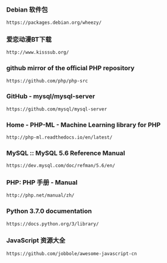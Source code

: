 ### Debian 软件包
```bash
https://packages.debian.org/wheezy/
```

### 爱恋动漫BT下载
```bash
http://www.kisssub.org/
```

### github mirror of the official PHP repository
```bash
https://github.com/php/php-src
```

### GitHub - mysql/mysql-server
```bash
https://github.com/mysql/mysql-server
```

### Home - PHP-ML - Machine Learning library for PHP
```bash
http://php-ml.readthedocs.io/en/latest/
```

### MySQL :: MySQL 5.6 Reference Manual
```bash
https://dev.mysql.com/doc/refman/5.6/en/
```

### PHP: PHP 手册 - Manual
```bash
http://php.net/manual/zh/
```

### Python 3.7.0 documentation
```bash
https://docs.python.org/3/library/
```

### JavaScript 资源大全
```bash
https://github.com/jobbole/awesome-javascript-cn
```
